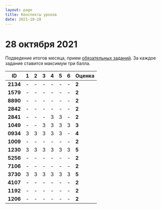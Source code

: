 ```yaml
---
layout: page
title: Конспекты уроков
date: 2021-10-28
---
```


# 28 октября 2021

Подведение итогов месяца, прием [обязательных заданий](../../monthly-assignment/2021-10.md). За каждое задание ставится максимум три балла.

|    ID    | 1 | 2 | 3 | 4 | 5 | 6 | Оценка |
|   ---    |---|---|---|---|---|---|---|
| **2134** | - | - | - | - | - | - | **2** |
| **1579** | - | - | - | - | - | - | **2** |
| **8890** | - | - | - | - | - | - | **2** |
| **2842** | - | - | - | - | - | - | **2** |
| **2841** | - | - | - | 3 | 3 | - | **2** |
| **1049** | - | - | 3 | 3 | 3 | 3 | **3** |
| **0934** | 3 | 3 | 3 | 3 | 3 | - | **4** |
| **1009** | - | - | - | - | - | - | **2** |
| **1230** | 3 | 3 | 3 | 3 | 3 | 3 | **5** |
| **5256** | - | - | - | - | - | - | **2** |
| **7106** | - | - | - | - | - | - | **2** |
| **3730** | 3 | 3 | 3 | 3 | 3 | 3 | **5** |
| **4107** | - | - | - | - | - | - | **2** |
| **1192** | - | - | - | - | - | - | **2** |
| **1206** | - | - | - | - | - | - | **2** |
